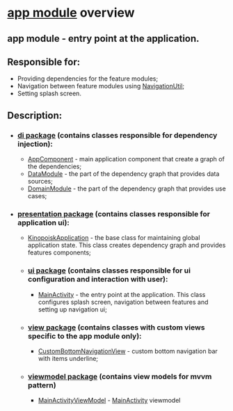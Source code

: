 # [app module](../app) overview

## app module - entry point at the application.

## Responsible for:

- Providing dependencies for the feature modules;
- Navigation between feature modules
  using [NavigationUtil](../core/src/main/java/by/bashlikovvv/core/ext/NavigationUtil.kt);
- Setting splash screen.

## Description:

- ### [di package](../app/src/main/java/by/bashlikovvv/kinopoisk_android/di) (contains classes responsible for dependency injection):
    - [AppComponent](../app/src/main/java/by/bashlikovvv/kinopoisk_android/di/AppComponent.kt) -
      main application component that create a graph of the dependencies;
    - [DataModule](../app/src/main/java/by/bashlikovvv/kinopoisk_android/di/DataModule.kt) -
      the part of the dependency graph that provides data sources;
    - [DomainModule](../app/src/main/java/by/bashlikovvv/kinopoisk_android/di/DomainModule.kt) -
      the part of the dependency graph that provides use cases;
- ### [presentation package](../app/src/main/java/by/bashlikovvv/kinopoisk_android/presentation) (contains classes responsible for application ui):
    - [KinopoiskApplication](../app/src/main/java/by/bashlikovvv/kinopoisk_android/presentation/KinopoiskApplication.kt) -
      the base class for maintaining global application state. This class creates dependency graph
      and
      provides features components;
    - ### [ui package](../app/src/main/java/by/bashlikovvv/kinopoisk_android/presentation/ui) (contains classes responsible for ui configuration and interaction with user):
        - [MainActivity](../app/src/main/java/by/bashlikovvv/kinopoisk_android/presentation/ui/MainActivity.kt) -
          the entry point at the application. This class configures splash screen, navigation
          between features and
          setting up navigation ui;
    - ### [view package](../app/src/main/java/by/bashlikovvv/kinopoisk_android/presentation/view) (contains classes with custom views specific to the app module only):
        - [CustomBottomNavigationView](../app/src/main/java/by/bashlikovvv/kinopoisk_android/presentation/view/CustomBottomNavigationView.kt) -
          custom bottom navigation bar with items underline;
    - ### [viewmodel package](../app/src/main/java/by/bashlikovvv/kinopoisk_android/presentation/viewmodel) (contains view models for mvvm pattern)
        - [MainActivityViewModel](../app/src/main/java/by/bashlikovvv/kinopoisk_android/presentation/viewmodel/MainActivityViewModel.kt) -
          [MainActivity](../app/src/main/java/by/bashlikovvv/kinopoisk_android/presentation/ui/MainActivity.kt)
          viewmodel